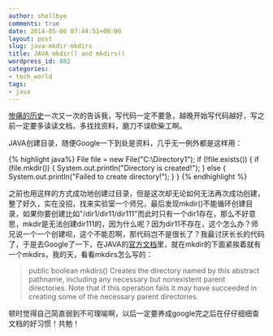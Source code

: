 ```yaml
---
author: shellbye
comments: true
date: 2014-05-06 07:44:51+00:00
layout: post
slug: java-mkdir-mkdirs
title: JAVA mkdir() and mkdirs()
wordpress_id: 882
categories:
- tech_world
tags:
- java
---
```


[惨痛的历史](http://www.shellbye.com/blog/%E6%8A%80%E6%9C%AF%E4%B8%96%E7%95%8C/java-graphics-fillrect/)一次又一次的告诉我，写代码一定不要急，越晚开始写代码越好，写之前一定要多读读文档，多找找资料，磨刀不误砍柴工啊。

JAVA创建目录，随便Google一下到处是资料，几乎无一例外都是这样用：

{% highlight java%}
File file = new File("C:\\Directory1");
	if (!file.exists()) {
		if (file.mkdir()) {
			System.out.println("Directory is created!");
		} else {
			System.out.println("Failed to create directory!");
		}
	}
{% endhighlight %}

之前也用这样的方式成功地创建过目录，但是这次却无论如何无法再次成功创建，整了好久，实在没招，找来实验室一个师兄，最后发现mkdir()不能循环创建目录，如果你要创建比如"/dir1/dir11/dir111"而此时只有一个dir1存在，那么不好意思，mkdir是无法创建dir111的，因为什么呢？因为dir11不存在，这个怎么办？师兄说一个一个创建呗，这个不能忍啊，那代码岂不是很长了？我最讨厌长长的代码了，于是去Google了一下，在JAVA的[官方文档](http://docs.oracle.com/javase/7/docs/api/java/io/File.html#mkdir())里，就在mkdir的下面紧挨着就有一个mkdirs，我的天，看看mkdirs怎么写的：


>public boolean mkdirs()
Creates the directory named by this abstract pathname, including any necessary but nonexistent parent directories. Note that if this operation fails it may have succeeded in creating some of the necessary parent directories.

顿时觉得自己简直弱到不可理喻啊，以后一定要养成google完之后在仔仔细细查文档的好习惯！共勉！

